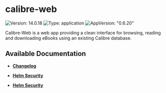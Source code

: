 # calibre-web

![Version: 14.0.18](https://img.shields.io/badge/Version-14.0.18-informational?style=flat-square) ![Type: application](https://img.shields.io/badge/Type-application-informational?style=flat-square) ![AppVersion: "0.6.20"](https://img.shields.io/badge/AppVersion-"0.6.20"-informational?style=flat-square)

Calibre-Web is a web app providing a clean interface for browsing, reading and downloading eBooks using an existing Calibre database.

## Available Documentation

- [**Changelog**](CHANGELOG)

- [**Helm Security**](container-security)

- [**Helm Security**](helm-security)

